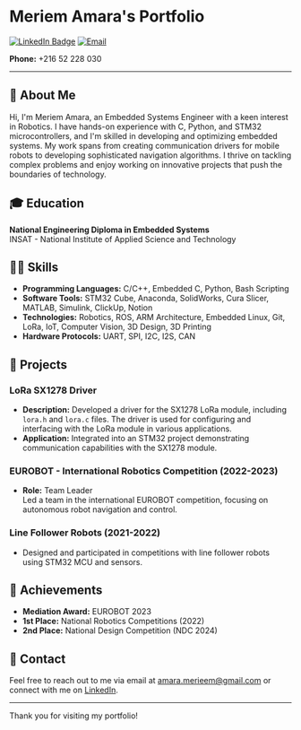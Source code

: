 # Meriem Amara's Portfolio

[![LinkedIn Badge](https://img.shields.io/badge/LinkedIn-Profile-blue)](https://linkedin.com/in/meriem-amara)
[![Email](https://img.shields.io/badge/Email-amara.merieem%40gmail.com-informational)](mailto:amara.merieem@gmail.com)

**Phone:** +216 52 228 030

---

## 👋 About Me
Hi, I'm Meriem Amara, an Embedded Systems Engineer with a keen interest in Robotics. I have hands-on experience with C, Python, and STM32 microcontrollers, and I'm skilled in developing and optimizing embedded systems. My work spans from creating communication drivers for mobile robots to developing sophisticated navigation algorithms. I thrive on tackling complex problems and enjoy working on innovative projects that push the boundaries of technology.

## 🎓 Education
**National Engineering Diploma in Embedded Systems**  
INSAT - National Institute of Applied Science and Technology  

## 🧑‍💻 Skills
- **Programming Languages:** C/C++, Embedded C, Python, Bash Scripting
- **Software Tools:** STM32 Cube, Anaconda, SolidWorks, Cura Slicer, MATLAB, Simulink, ClickUp, Notion
- **Technologies:** Robotics, ROS, ARM Architecture, Embedded Linux, Git, LoRa, IoT, Computer Vision, 3D Design, 3D Printing
- **Hardware Protocols:** UART, SPI, I2C, I2S, CAN

## 🚀 Projects

### LoRa SX1278 Driver
- **Description:** Developed a driver for the SX1278 LoRa module, including `lora.h` and `lora.c` files. The driver is used for configuring and interfacing with the LoRa module in various applications.
- **Application:** Integrated into an STM32 project demonstrating communication capabilities with the SX1278 module.

### EUROBOT - International Robotics Competition (2022-2023)
- **Role:** Team Leader  
  Led a team in the international EUROBOT competition, focusing on autonomous robot navigation and control.

### Line Follower Robots (2021-2022)
- Designed and participated in competitions with line follower robots using STM32 MCU and sensors.


## 🌟 Achievements
- **Mediation Award:** EUROBOT 2023
- **1st Place:** National Robotics Competitions (2022)
- **2nd Place:** National Design Competition (NDC 2024)

## 🤝 Contact
Feel free to reach out to me via email at [amara.merieem@gmail.com](mailto:amara.merieem@gmail.com) or connect with me on [LinkedIn](https://linkedin.com/in/meriem-amara).

---

Thank you for visiting my portfolio!

